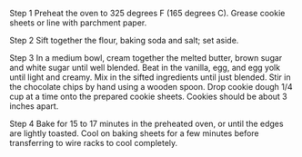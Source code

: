 Step 1
Preheat the oven to 325 degrees F (165 degrees C). Grease cookie sheets or line with parchment paper.

 Step 2
Sift together the flour, baking soda and salt; set aside.

 Step 3
In a medium bowl, cream together the melted butter, brown sugar and white sugar until well blended. Beat in the vanilla, egg, and egg yolk until light and creamy. Mix in the sifted ingredients until just blended. Stir in the chocolate chips by hand using a wooden spoon. Drop cookie dough 1/4 cup at a time onto the prepared cookie sheets. Cookies should be about 3 inches apart.

 Step 4
Bake for 15 to 17 minutes in the preheated oven, or until the edges are lightly toasted. Cool on baking sheets for a few minutes before transferring to wire racks to cool completely.